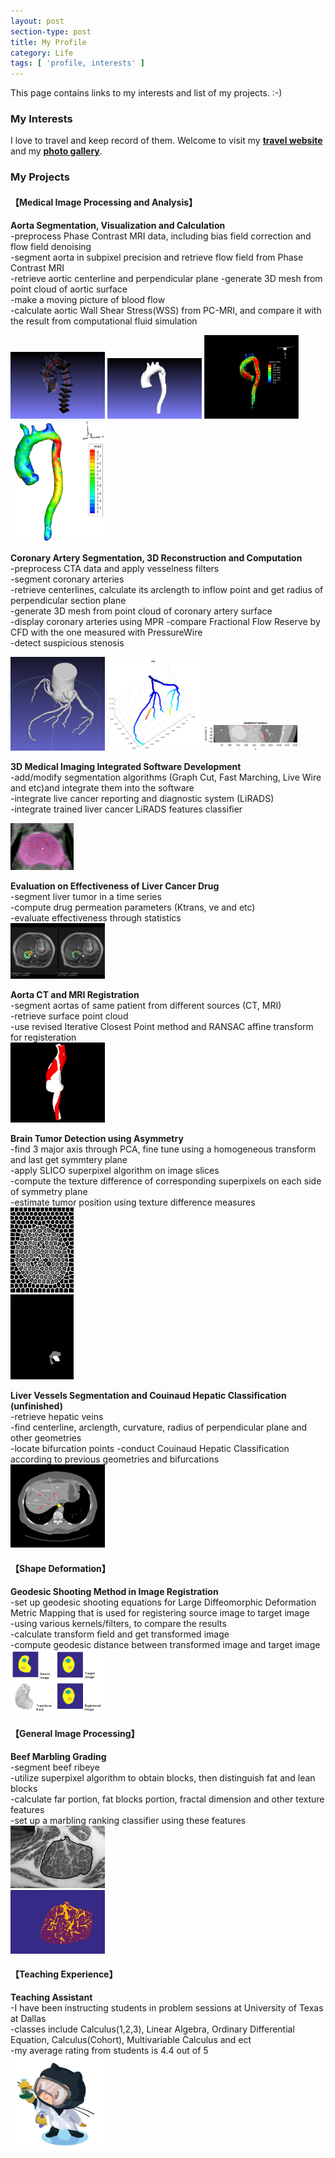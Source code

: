 ```yaml
---
layout: post
section-type: post
title: My Profile
category: Life
tags: [ 'profile, interests' ]
---
```



<!--
### Abstract
-->

This page contains links to my interests and list of my projects. :-)



### My Interests

I love to travel and keep record of them. Welcome to visit my [**travel website**](https://www.polarsteps.com/tigerhu7) and my [**photo gallery**](https://tigerhu7.lofter.com).

<!--
### List of My Projects
-->

### My Projects

#### 【Medical Image Processing and Analysis】  

<!--    这个地方 **？？** 右面**后空两个格子 , 包括下面的 - 文字要顶着-写， 然后最后也要空两个格子  -->


<!--    主动脉项目          -->
**Aorta Segmentation, Visualization and Calculation**  
-preprocess Phase Contrast MRI data, including bias field correction and flow field denoising  
-segment aorta in subpixel precision and retrieve flow field from Phase Contrast MRI  
-retrieve aortic centerline and perpendicular plane
-generate 3D mesh from point cloud of aortic surface  
-make a moving picture of blood flow  
-calculate aortic Wall Shear Stress(WSS) from PC-MRI, and compare it with the result from computational fluid simulation

<img width="30%"  src="/img/profile/research/aorta_orthoplane.png">  
<img width="30%"  src="/img/profile/research/aorta_surface.png">  
<img width="30%"  src="/img/profile/research/aorta_streamline.png">     
<img width="30%"  src="/img/profile/research/aorta_wss.png">  



<!--    冠状动脉项目        -->
**Coronary Artery Segmentation, 3D Reconstruction and Computation**       
-preprocess CTA data and apply vesselness filters  
-segment coronary arteries  
-retrieve centerlines, calculate its arclength to inflow point and get radius of perpendicular section plane  
-generate 3D mesh from point cloud of coronary artery surface  
-display coronary arteries using MPR
-compare Fractional Flow Reserve by CFD with the one measured with PressureWire    
-detect suspicious stenosis     

<img width="30%"  src="/img/profile/research/coronary_3D.png">  
<img width="30%"  src="/img/profile/research/coronary_FFR.png">  
<img width="30%"  src="/img/profile/research/coronary_mpr.png">  




<!--    医学影像软件开发项目        -->
**3D Medical Imaging Integrated Software Development**  
-add/modify segmentation algorithms (Graph Cut, Fast Marching, Live Wire and etc)and integrate them into the software   
-integrate live cancer reporting and diagnostic system (LiRADS)    
-integrate trained liver cancer LiRADS features classifier  

<img width="20%"  src="/img/profile/research/graphcut.png">  


<!--    药效评估项目        -->
**Evaluation on Effectiveness of Liver Cancer Drug**     
-segment liver tumor in a time series    
-compute drug permeation parameters (Ktrans, ve and etc)   
-evaluate effectiveness through statistics    
<img width="30%"  src="/img/profile/research/Ktrans.png">



<!--    CT与MRI配准项目        -->
**Aorta CT and MRI Registration**    
-segment aortas of same patient from different sources (CT, MRI)  
-retrieve surface point cloud   
-use revised Iterative Closest Point method and RANSAC affine transform for registeration     
<img width="30%"  src="/img/profile/research/aorta_registration.png">     




<!--    对称性脑肿瘤检测项目        -->
**Brain Tumor Detection using Asymmetry**  
-find 3 major axis through PCA, fine tune using a homogeneous transform and last get symmtery plane   
-apply SLICO superpixel algorithm on image slices  
-compute the texture difference of corresponding superpixels on each side of symmetry plane     
-estimate tumor position using texture difference measures       
<img width="20%"  src="/img/profile/research/braintumor.jpg">  
<img width="20%"  src="/img/profile/research/braintumor2.jpg">  



<!--    肝脏血管抽取及分段项目        -->
**Liver Vessels Segmentation and Couinaud Hepatic Classification (unfinished)**    
-retrieve hepatic veins  
-find centerline, arclength, curvature, radius of perpendicular plane and other geometries    
-locate bifurcation points
-conduct Couinaud Hepatic Classification according to previous geometries and bifurcations     
<img width="30%"  src="/img/profile/research/hepaticveincc.png">    




#### 【Shape Deformation】

**Geodesic Shooting Method in Image Registration**   
-set up geodesic shooting equations for Large Diffeomorphic Deformation Metric Mapping that is used for registering source image to target image      
-using various kernels/filters, to compare the results  
-calculate transform field and get transformed image  
-compute geodesic distance between transformed image and target image          
<img width="30%"  src="/img/profile/research/diff.png">


<!--
**Use Reaction-Advection-Diffusion Equation to simulate brain tumor growth**  
-set up reaction-advection-diffusion equation to simulate tumor growth  
-find optimal parameters  
-generate meshgrid and use Finite Element Method to find numerical solution  
<img width="30%"  src="/img/profile/research/labtocat.png">
-->


#### 【General Image Processing】   
**Beef Marbling Grading**    
-segment beef ribeye       
-utilize superpixel algorithm to obtain blocks, then distinguish fat and lean blocks   
-calculate far portion, fat blocks portion, fractal dimension and other texture features     
-set up a marbling ranking classifier using these features    
<img width="30%"  src="/img/profile/research/beefmarbling_AC.png">  
<img width="30%"  src="/img/profile/research/beefmarbling_SP.png">  

#### 【Teaching Experience】   
**Teaching Assistant**  
-I have been instructing students in problem sessions at University of Texas at Dallas   
-classes include Calculus(1,2,3), Linear Algebra, Ordinary Differential Equation, Calculus(Cohort), Multivariable Calculus and ect    
-my average rating from students is 4.4 out of 5   
<img width="30%"  src="/img/profile/research/labtocat.png">
